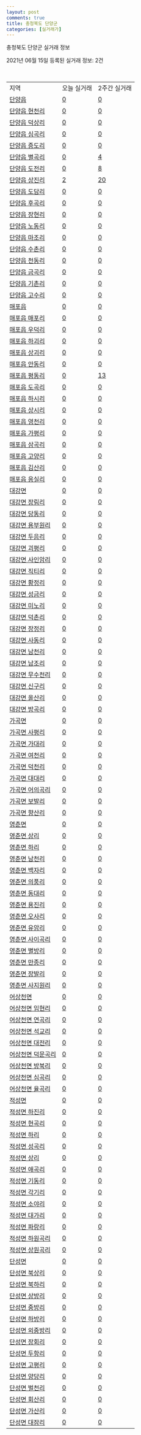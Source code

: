 ```yaml
---
layout: post
comments: true
title: 충청북도 단양군
categories: [실거래가]
---
```


충청북도 단양군 실거래 정보

2021년 06월 15일 등록된 실거래 정보: 2건

<script type="text/javascript">
  google.charts.load('current', {'packages':['corechart']});
  google.charts.setOnLoadCallback(drawChart);

  function drawChart() {
    var data = google.visualization.arrayToDataTable([['거래일', '매매', '전월세', '전매'], ['2021-05', 14, 0, 0], ['2021-06', 9, 1, 0], ['2021-04', 11, 3, 7]]);

    var options = {
      title: '최근 유형별 거래량 추이',
      legend: { position: 'bottom' }
    };

    var chart = new google.visualization.LineChart(document.getElementById('columnchart_material'));
    chart.draw(data, (options));
  }
</script>

<div id="columnchart_material" style="width: 450px; margin-left: -35px"></div>
<br>
<table class="sortable">
  <tr>
    <td>지역</td>
    <td>오늘 실거래</td>
    <td>2주간 실거래</td>
  </tr>

  
  <tr class="item">
    <td><a href="4380025000.html">단양읍</a></td>
    <td><a href="4380025000.html">0</a></td>
    <td><a href="4380025000.html">0</a></td>
  </tr>
    

  <tr class="item">
    <td><a href="4380025021.html">단양읍 현천리</a></td>
    <td><a href="4380025021.html">0</a></td>
    <td><a href="4380025021.html">0</a></td>
  </tr>
    

  <tr class="item">
    <td><a href="4380025022.html">단양읍 덕상리</a></td>
    <td><a href="4380025022.html">0</a></td>
    <td><a href="4380025022.html">0</a></td>
  </tr>
    

  <tr class="item">
    <td><a href="4380025023.html">단양읍 심곡리</a></td>
    <td><a href="4380025023.html">0</a></td>
    <td><a href="4380025023.html">0</a></td>
  </tr>
    

  <tr class="item">
    <td><a href="4380025024.html">단양읍 증도리</a></td>
    <td><a href="4380025024.html">0</a></td>
    <td><a href="4380025024.html">0</a></td>
  </tr>
    

  <tr class="item">
    <td><a href="4380025025.html">단양읍 별곡리</a></td>
    <td><a href="4380025025.html">0</a></td>
    <td><a href="4380025025.html">4</a></td>
  </tr>
    

  <tr class="item">
    <td><a href="4380025026.html">단양읍 도전리</a></td>
    <td><a href="4380025026.html">0</a></td>
    <td><a href="4380025026.html">8</a></td>
  </tr>
    

  <tr class="item">
    <td><a href="4380025027.html">단양읍 상진리</a></td>
    <td><a href="4380025027.html">2</a></td>
    <td><a href="4380025027.html">20</a></td>
  </tr>
    

  <tr class="item">
    <td><a href="4380025028.html">단양읍 도담리</a></td>
    <td><a href="4380025028.html">0</a></td>
    <td><a href="4380025028.html">0</a></td>
  </tr>
    

  <tr class="item">
    <td><a href="4380025029.html">단양읍 후곡리</a></td>
    <td><a href="4380025029.html">0</a></td>
    <td><a href="4380025029.html">0</a></td>
  </tr>
    

  <tr class="item">
    <td><a href="4380025030.html">단양읍 장현리</a></td>
    <td><a href="4380025030.html">0</a></td>
    <td><a href="4380025030.html">0</a></td>
  </tr>
    

  <tr class="item">
    <td><a href="4380025031.html">단양읍 노동리</a></td>
    <td><a href="4380025031.html">0</a></td>
    <td><a href="4380025031.html">0</a></td>
  </tr>
    

  <tr class="item">
    <td><a href="4380025032.html">단양읍 마조리</a></td>
    <td><a href="4380025032.html">0</a></td>
    <td><a href="4380025032.html">0</a></td>
  </tr>
    

  <tr class="item">
    <td><a href="4380025033.html">단양읍 수촌리</a></td>
    <td><a href="4380025033.html">0</a></td>
    <td><a href="4380025033.html">0</a></td>
  </tr>
    

  <tr class="item">
    <td><a href="4380025034.html">단양읍 천동리</a></td>
    <td><a href="4380025034.html">0</a></td>
    <td><a href="4380025034.html">0</a></td>
  </tr>
    

  <tr class="item">
    <td><a href="4380025035.html">단양읍 금곡리</a></td>
    <td><a href="4380025035.html">0</a></td>
    <td><a href="4380025035.html">0</a></td>
  </tr>
    

  <tr class="item">
    <td><a href="4380025036.html">단양읍 기촌리</a></td>
    <td><a href="4380025036.html">0</a></td>
    <td><a href="4380025036.html">0</a></td>
  </tr>
    

  <tr class="item">
    <td><a href="4380025037.html">단양읍 고수리</a></td>
    <td><a href="4380025037.html">0</a></td>
    <td><a href="4380025037.html">0</a></td>
  </tr>
    

  <tr class="item">
    <td><a href="4380025300.html">매포읍</a></td>
    <td><a href="4380025300.html">0</a></td>
    <td><a href="4380025300.html">0</a></td>
  </tr>
    

  <tr class="item">
    <td><a href="4380025321.html">매포읍 매포리</a></td>
    <td><a href="4380025321.html">0</a></td>
    <td><a href="4380025321.html">0</a></td>
  </tr>
    

  <tr class="item">
    <td><a href="4380025322.html">매포읍 우덕리</a></td>
    <td><a href="4380025322.html">0</a></td>
    <td><a href="4380025322.html">0</a></td>
  </tr>
    

  <tr class="item">
    <td><a href="4380025324.html">매포읍 하괴리</a></td>
    <td><a href="4380025324.html">0</a></td>
    <td><a href="4380025324.html">0</a></td>
  </tr>
    

  <tr class="item">
    <td><a href="4380025325.html">매포읍 상괴리</a></td>
    <td><a href="4380025325.html">0</a></td>
    <td><a href="4380025325.html">0</a></td>
  </tr>
    

  <tr class="item">
    <td><a href="4380025326.html">매포읍 안동리</a></td>
    <td><a href="4380025326.html">0</a></td>
    <td><a href="4380025326.html">0</a></td>
  </tr>
    

  <tr class="item">
    <td><a href="4380025327.html">매포읍 평동리</a></td>
    <td><a href="4380025327.html">0</a></td>
    <td><a href="4380025327.html">13</a></td>
  </tr>
    

  <tr class="item">
    <td><a href="4380025328.html">매포읍 도곡리</a></td>
    <td><a href="4380025328.html">0</a></td>
    <td><a href="4380025328.html">0</a></td>
  </tr>
    

  <tr class="item">
    <td><a href="4380025329.html">매포읍 하시리</a></td>
    <td><a href="4380025329.html">0</a></td>
    <td><a href="4380025329.html">0</a></td>
  </tr>
    

  <tr class="item">
    <td><a href="4380025330.html">매포읍 상시리</a></td>
    <td><a href="4380025330.html">0</a></td>
    <td><a href="4380025330.html">0</a></td>
  </tr>
    

  <tr class="item">
    <td><a href="4380025331.html">매포읍 영천리</a></td>
    <td><a href="4380025331.html">0</a></td>
    <td><a href="4380025331.html">0</a></td>
  </tr>
    

  <tr class="item">
    <td><a href="4380025332.html">매포읍 가평리</a></td>
    <td><a href="4380025332.html">0</a></td>
    <td><a href="4380025332.html">0</a></td>
  </tr>
    

  <tr class="item">
    <td><a href="4380025333.html">매포읍 삼곡리</a></td>
    <td><a href="4380025333.html">0</a></td>
    <td><a href="4380025333.html">0</a></td>
  </tr>
    

  <tr class="item">
    <td><a href="4380025334.html">매포읍 고양리</a></td>
    <td><a href="4380025334.html">0</a></td>
    <td><a href="4380025334.html">0</a></td>
  </tr>
    

  <tr class="item">
    <td><a href="4380025335.html">매포읍 김산리</a></td>
    <td><a href="4380025335.html">0</a></td>
    <td><a href="4380025335.html">0</a></td>
  </tr>
    

  <tr class="item">
    <td><a href="4380025336.html">매포읍 응실리</a></td>
    <td><a href="4380025336.html">0</a></td>
    <td><a href="4380025336.html">0</a></td>
  </tr>
    

  <tr class="item">
    <td><a href="4380031000.html">대강면</a></td>
    <td><a href="4380031000.html">0</a></td>
    <td><a href="4380031000.html">0</a></td>
  </tr>
    

  <tr class="item">
    <td><a href="4380031021.html">대강면 장림리</a></td>
    <td><a href="4380031021.html">0</a></td>
    <td><a href="4380031021.html">0</a></td>
  </tr>
    

  <tr class="item">
    <td><a href="4380031023.html">대강면 당동리</a></td>
    <td><a href="4380031023.html">0</a></td>
    <td><a href="4380031023.html">0</a></td>
  </tr>
    

  <tr class="item">
    <td><a href="4380031024.html">대강면 용부원리</a></td>
    <td><a href="4380031024.html">0</a></td>
    <td><a href="4380031024.html">0</a></td>
  </tr>
    

  <tr class="item">
    <td><a href="4380031033.html">대강면 두음리</a></td>
    <td><a href="4380031033.html">0</a></td>
    <td><a href="4380031033.html">0</a></td>
  </tr>
    

  <tr class="item">
    <td><a href="4380031034.html">대강면 괴평리</a></td>
    <td><a href="4380031034.html">0</a></td>
    <td><a href="4380031034.html">0</a></td>
  </tr>
    

  <tr class="item">
    <td><a href="4380031035.html">대강면 사인암리</a></td>
    <td><a href="4380031035.html">0</a></td>
    <td><a href="4380031035.html">0</a></td>
  </tr>
    

  <tr class="item">
    <td><a href="4380031036.html">대강면 직티리</a></td>
    <td><a href="4380031036.html">0</a></td>
    <td><a href="4380031036.html">0</a></td>
  </tr>
    

  <tr class="item">
    <td><a href="4380031037.html">대강면 황정리</a></td>
    <td><a href="4380031037.html">0</a></td>
    <td><a href="4380031037.html">0</a></td>
  </tr>
    

  <tr class="item">
    <td><a href="4380031038.html">대강면 성금리</a></td>
    <td><a href="4380031038.html">0</a></td>
    <td><a href="4380031038.html">0</a></td>
  </tr>
    

  <tr class="item">
    <td><a href="4380031039.html">대강면 미노리</a></td>
    <td><a href="4380031039.html">0</a></td>
    <td><a href="4380031039.html">0</a></td>
  </tr>
    

  <tr class="item">
    <td><a href="4380031040.html">대강면 덕촌리</a></td>
    <td><a href="4380031040.html">0</a></td>
    <td><a href="4380031040.html">0</a></td>
  </tr>
    

  <tr class="item">
    <td><a href="4380031041.html">대강면 장정리</a></td>
    <td><a href="4380031041.html">0</a></td>
    <td><a href="4380031041.html">0</a></td>
  </tr>
    

  <tr class="item">
    <td><a href="4380031042.html">대강면 사동리</a></td>
    <td><a href="4380031042.html">0</a></td>
    <td><a href="4380031042.html">0</a></td>
  </tr>
    

  <tr class="item">
    <td><a href="4380031043.html">대강면 남천리</a></td>
    <td><a href="4380031043.html">0</a></td>
    <td><a href="4380031043.html">0</a></td>
  </tr>
    

  <tr class="item">
    <td><a href="4380031044.html">대강면 남조리</a></td>
    <td><a href="4380031044.html">0</a></td>
    <td><a href="4380031044.html">0</a></td>
  </tr>
    

  <tr class="item">
    <td><a href="4380031045.html">대강면 무수천리</a></td>
    <td><a href="4380031045.html">0</a></td>
    <td><a href="4380031045.html">0</a></td>
  </tr>
    

  <tr class="item">
    <td><a href="4380031046.html">대강면 신구리</a></td>
    <td><a href="4380031046.html">0</a></td>
    <td><a href="4380031046.html">0</a></td>
  </tr>
    

  <tr class="item">
    <td><a href="4380031047.html">대강면 올산리</a></td>
    <td><a href="4380031047.html">0</a></td>
    <td><a href="4380031047.html">0</a></td>
  </tr>
    

  <tr class="item">
    <td><a href="4380031048.html">대강면 방곡리</a></td>
    <td><a href="4380031048.html">0</a></td>
    <td><a href="4380031048.html">0</a></td>
  </tr>
    

  <tr class="item">
    <td><a href="4380032000.html">가곡면</a></td>
    <td><a href="4380032000.html">0</a></td>
    <td><a href="4380032000.html">0</a></td>
  </tr>
    

  <tr class="item">
    <td><a href="4380032021.html">가곡면 사평리</a></td>
    <td><a href="4380032021.html">0</a></td>
    <td><a href="4380032021.html">0</a></td>
  </tr>
    

  <tr class="item">
    <td><a href="4380032022.html">가곡면 가대리</a></td>
    <td><a href="4380032022.html">0</a></td>
    <td><a href="4380032022.html">0</a></td>
  </tr>
    

  <tr class="item">
    <td><a href="4380032023.html">가곡면 여천리</a></td>
    <td><a href="4380032023.html">0</a></td>
    <td><a href="4380032023.html">0</a></td>
  </tr>
    

  <tr class="item">
    <td><a href="4380032024.html">가곡면 덕천리</a></td>
    <td><a href="4380032024.html">0</a></td>
    <td><a href="4380032024.html">0</a></td>
  </tr>
    

  <tr class="item">
    <td><a href="4380032025.html">가곡면 대대리</a></td>
    <td><a href="4380032025.html">0</a></td>
    <td><a href="4380032025.html">0</a></td>
  </tr>
    

  <tr class="item">
    <td><a href="4380032026.html">가곡면 어의곡리</a></td>
    <td><a href="4380032026.html">0</a></td>
    <td><a href="4380032026.html">0</a></td>
  </tr>
    

  <tr class="item">
    <td><a href="4380032027.html">가곡면 보발리</a></td>
    <td><a href="4380032027.html">0</a></td>
    <td><a href="4380032027.html">0</a></td>
  </tr>
    

  <tr class="item">
    <td><a href="4380032028.html">가곡면 향산리</a></td>
    <td><a href="4380032028.html">0</a></td>
    <td><a href="4380032028.html">0</a></td>
  </tr>
    

  <tr class="item">
    <td><a href="4380033000.html">영춘면</a></td>
    <td><a href="4380033000.html">0</a></td>
    <td><a href="4380033000.html">0</a></td>
  </tr>
    

  <tr class="item">
    <td><a href="4380033021.html">영춘면 상리</a></td>
    <td><a href="4380033021.html">0</a></td>
    <td><a href="4380033021.html">0</a></td>
  </tr>
    

  <tr class="item">
    <td><a href="4380033022.html">영춘면 하리</a></td>
    <td><a href="4380033022.html">0</a></td>
    <td><a href="4380033022.html">0</a></td>
  </tr>
    

  <tr class="item">
    <td><a href="4380033023.html">영춘면 남천리</a></td>
    <td><a href="4380033023.html">0</a></td>
    <td><a href="4380033023.html">0</a></td>
  </tr>
    

  <tr class="item">
    <td><a href="4380033024.html">영춘면 백자리</a></td>
    <td><a href="4380033024.html">0</a></td>
    <td><a href="4380033024.html">0</a></td>
  </tr>
    

  <tr class="item">
    <td><a href="4380033025.html">영춘면 의풍리</a></td>
    <td><a href="4380033025.html">0</a></td>
    <td><a href="4380033025.html">0</a></td>
  </tr>
    

  <tr class="item">
    <td><a href="4380033026.html">영춘면 동대리</a></td>
    <td><a href="4380033026.html">0</a></td>
    <td><a href="4380033026.html">0</a></td>
  </tr>
    

  <tr class="item">
    <td><a href="4380033027.html">영춘면 용진리</a></td>
    <td><a href="4380033027.html">0</a></td>
    <td><a href="4380033027.html">0</a></td>
  </tr>
    

  <tr class="item">
    <td><a href="4380033028.html">영춘면 오사리</a></td>
    <td><a href="4380033028.html">0</a></td>
    <td><a href="4380033028.html">0</a></td>
  </tr>
    

  <tr class="item">
    <td><a href="4380033029.html">영춘면 유암리</a></td>
    <td><a href="4380033029.html">0</a></td>
    <td><a href="4380033029.html">0</a></td>
  </tr>
    

  <tr class="item">
    <td><a href="4380033030.html">영춘면 사이곡리</a></td>
    <td><a href="4380033030.html">0</a></td>
    <td><a href="4380033030.html">0</a></td>
  </tr>
    

  <tr class="item">
    <td><a href="4380033031.html">영춘면 별방리</a></td>
    <td><a href="4380033031.html">0</a></td>
    <td><a href="4380033031.html">0</a></td>
  </tr>
    

  <tr class="item">
    <td><a href="4380033032.html">영춘면 만종리</a></td>
    <td><a href="4380033032.html">0</a></td>
    <td><a href="4380033032.html">0</a></td>
  </tr>
    

  <tr class="item">
    <td><a href="4380033033.html">영춘면 장발리</a></td>
    <td><a href="4380033033.html">0</a></td>
    <td><a href="4380033033.html">0</a></td>
  </tr>
    

  <tr class="item">
    <td><a href="4380033034.html">영춘면 사지원리</a></td>
    <td><a href="4380033034.html">0</a></td>
    <td><a href="4380033034.html">0</a></td>
  </tr>
    

  <tr class="item">
    <td><a href="4380034000.html">어상천면</a></td>
    <td><a href="4380034000.html">0</a></td>
    <td><a href="4380034000.html">0</a></td>
  </tr>
    

  <tr class="item">
    <td><a href="4380034021.html">어상천면 임현리</a></td>
    <td><a href="4380034021.html">0</a></td>
    <td><a href="4380034021.html">0</a></td>
  </tr>
    

  <tr class="item">
    <td><a href="4380034022.html">어상천면 연곡리</a></td>
    <td><a href="4380034022.html">0</a></td>
    <td><a href="4380034022.html">0</a></td>
  </tr>
    

  <tr class="item">
    <td><a href="4380034023.html">어상천면 석교리</a></td>
    <td><a href="4380034023.html">0</a></td>
    <td><a href="4380034023.html">0</a></td>
  </tr>
    

  <tr class="item">
    <td><a href="4380034024.html">어상천면 대전리</a></td>
    <td><a href="4380034024.html">0</a></td>
    <td><a href="4380034024.html">0</a></td>
  </tr>
    

  <tr class="item">
    <td><a href="4380034025.html">어상천면 덕문곡리</a></td>
    <td><a href="4380034025.html">0</a></td>
    <td><a href="4380034025.html">0</a></td>
  </tr>
    

  <tr class="item">
    <td><a href="4380034026.html">어상천면 방북리</a></td>
    <td><a href="4380034026.html">0</a></td>
    <td><a href="4380034026.html">0</a></td>
  </tr>
    

  <tr class="item">
    <td><a href="4380034027.html">어상천면 심곡리</a></td>
    <td><a href="4380034027.html">0</a></td>
    <td><a href="4380034027.html">0</a></td>
  </tr>
    

  <tr class="item">
    <td><a href="4380034028.html">어상천면 율곡리</a></td>
    <td><a href="4380034028.html">0</a></td>
    <td><a href="4380034028.html">0</a></td>
  </tr>
    

  <tr class="item">
    <td><a href="4380035000.html">적성면</a></td>
    <td><a href="4380035000.html">0</a></td>
    <td><a href="4380035000.html">0</a></td>
  </tr>
    

  <tr class="item">
    <td><a href="4380035021.html">적성면 하진리</a></td>
    <td><a href="4380035021.html">0</a></td>
    <td><a href="4380035021.html">0</a></td>
  </tr>
    

  <tr class="item">
    <td><a href="4380035022.html">적성면 현곡리</a></td>
    <td><a href="4380035022.html">0</a></td>
    <td><a href="4380035022.html">0</a></td>
  </tr>
    

  <tr class="item">
    <td><a href="4380035023.html">적성면 하리</a></td>
    <td><a href="4380035023.html">0</a></td>
    <td><a href="4380035023.html">0</a></td>
  </tr>
    

  <tr class="item">
    <td><a href="4380035024.html">적성면 성곡리</a></td>
    <td><a href="4380035024.html">0</a></td>
    <td><a href="4380035024.html">0</a></td>
  </tr>
    

  <tr class="item">
    <td><a href="4380035025.html">적성면 상리</a></td>
    <td><a href="4380035025.html">0</a></td>
    <td><a href="4380035025.html">0</a></td>
  </tr>
    

  <tr class="item">
    <td><a href="4380035026.html">적성면 애곡리</a></td>
    <td><a href="4380035026.html">0</a></td>
    <td><a href="4380035026.html">0</a></td>
  </tr>
    

  <tr class="item">
    <td><a href="4380035027.html">적성면 기동리</a></td>
    <td><a href="4380035027.html">0</a></td>
    <td><a href="4380035027.html">0</a></td>
  </tr>
    

  <tr class="item">
    <td><a href="4380035028.html">적성면 각기리</a></td>
    <td><a href="4380035028.html">0</a></td>
    <td><a href="4380035028.html">0</a></td>
  </tr>
    

  <tr class="item">
    <td><a href="4380035029.html">적성면 소야리</a></td>
    <td><a href="4380035029.html">0</a></td>
    <td><a href="4380035029.html">0</a></td>
  </tr>
    

  <tr class="item">
    <td><a href="4380035030.html">적성면 대가리</a></td>
    <td><a href="4380035030.html">0</a></td>
    <td><a href="4380035030.html">0</a></td>
  </tr>
    

  <tr class="item">
    <td><a href="4380035031.html">적성면 파랑리</a></td>
    <td><a href="4380035031.html">0</a></td>
    <td><a href="4380035031.html">0</a></td>
  </tr>
    

  <tr class="item">
    <td><a href="4380035032.html">적성면 하원곡리</a></td>
    <td><a href="4380035032.html">0</a></td>
    <td><a href="4380035032.html">0</a></td>
  </tr>
    

  <tr class="item">
    <td><a href="4380035033.html">적성면 상원곡리</a></td>
    <td><a href="4380035033.html">0</a></td>
    <td><a href="4380035033.html">0</a></td>
  </tr>
    

  <tr class="item">
    <td><a href="4380036000.html">단성면</a></td>
    <td><a href="4380036000.html">0</a></td>
    <td><a href="4380036000.html">0</a></td>
  </tr>
    

  <tr class="item">
    <td><a href="4380036021.html">단성면 북상리</a></td>
    <td><a href="4380036021.html">0</a></td>
    <td><a href="4380036021.html">0</a></td>
  </tr>
    

  <tr class="item">
    <td><a href="4380036022.html">단성면 북하리</a></td>
    <td><a href="4380036022.html">0</a></td>
    <td><a href="4380036022.html">0</a></td>
  </tr>
    

  <tr class="item">
    <td><a href="4380036023.html">단성면 상방리</a></td>
    <td><a href="4380036023.html">0</a></td>
    <td><a href="4380036023.html">0</a></td>
  </tr>
    

  <tr class="item">
    <td><a href="4380036024.html">단성면 중방리</a></td>
    <td><a href="4380036024.html">0</a></td>
    <td><a href="4380036024.html">0</a></td>
  </tr>
    

  <tr class="item">
    <td><a href="4380036025.html">단성면 하방리</a></td>
    <td><a href="4380036025.html">0</a></td>
    <td><a href="4380036025.html">0</a></td>
  </tr>
    

  <tr class="item">
    <td><a href="4380036026.html">단성면 외중방리</a></td>
    <td><a href="4380036026.html">0</a></td>
    <td><a href="4380036026.html">0</a></td>
  </tr>
    

  <tr class="item">
    <td><a href="4380036027.html">단성면 장회리</a></td>
    <td><a href="4380036027.html">0</a></td>
    <td><a href="4380036027.html">0</a></td>
  </tr>
    

  <tr class="item">
    <td><a href="4380036028.html">단성면 두항리</a></td>
    <td><a href="4380036028.html">0</a></td>
    <td><a href="4380036028.html">0</a></td>
  </tr>
    

  <tr class="item">
    <td><a href="4380036029.html">단성면 고평리</a></td>
    <td><a href="4380036029.html">0</a></td>
    <td><a href="4380036029.html">0</a></td>
  </tr>
    

  <tr class="item">
    <td><a href="4380036030.html">단성면 양당리</a></td>
    <td><a href="4380036030.html">0</a></td>
    <td><a href="4380036030.html">0</a></td>
  </tr>
    

  <tr class="item">
    <td><a href="4380036031.html">단성면 벌천리</a></td>
    <td><a href="4380036031.html">0</a></td>
    <td><a href="4380036031.html">0</a></td>
  </tr>
    

  <tr class="item">
    <td><a href="4380036032.html">단성면 회산리</a></td>
    <td><a href="4380036032.html">0</a></td>
    <td><a href="4380036032.html">0</a></td>
  </tr>
    

  <tr class="item">
    <td><a href="4380036033.html">단성면 가산리</a></td>
    <td><a href="4380036033.html">0</a></td>
    <td><a href="4380036033.html">0</a></td>
  </tr>
    

  <tr class="item">
    <td><a href="4380036034.html">단성면 대잠리</a></td>
    <td><a href="4380036034.html">0</a></td>
    <td><a href="4380036034.html">0</a></td>
  </tr>
    


</table>


    
